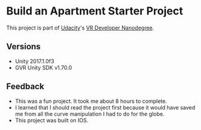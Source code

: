 # Build an Apartment Starter Project

This project is part of [Udacity](https://www.udacity.com "Udacity - Be in demand")'s [VR Developer Nanodegree](https://www.udacity.com/course/vr-developer-nanodegree--nd017).

## Versions
- Unity 2017.1.0f3
- GVR Unity SDK v1.70.0

## Feedback
- This was a fun project. It took me about 8 hours to complete.
- I learned that I should read the project first because it would have saved me from all the curve manipulation I had to do for the globe.
- This project was built on IOS.

